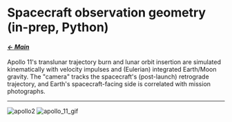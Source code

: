 # Spacecraft observation geometry (in-prep, Python)

#### _[&larr; Main](index.md)_

Apollo 11's translunar trajectory burn and lunar orbit insertion are simulated kinematically with velocity impulses and (Eulerian) integrated Earth/Moon gravity. The "camera" tracks the spacecraft's (post-launch) retrograde trajectory, and Earth's spacecraft-facing side is correlated with mission photographs.

---

![apollo2](https://github.com/user-attachments/assets/1208ac55-4caa-4661-97c0-d3815ee26b21) ![apollo_11_gif](https://github.com/user-attachments/assets/96d4ae1f-4a64-45f8-956a-58c730b1526b)
